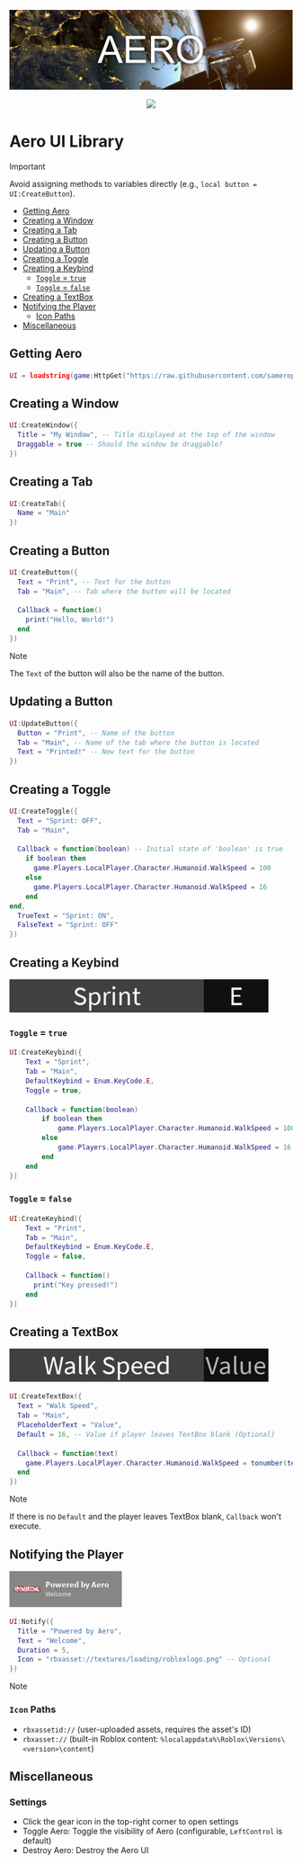 ![AeroBanner](https://github.com/samerop/Aero/blob/main/gallery/Banner.jpg?raw=true)
<div align="center"><img src="https://img.shields.io/badge/voltaikz-blue?style=flat&logo=discord&logoColor=%23ffffff&labelColor=%235865F2&color=%235865F2"/></div>

# Aero UI Library
> [!IMPORTANT]
> Avoid assigning methods to variables directly (e.g., `local button = UI:CreateButton`).
- [Getting Aero](#getting-aero)
- [Creating a Window](#creating-a-window)
- [Creating a Tab](#creating-a-tab)
- [Creating a Button](#creating-a-button)
- [Updating a Button](#updating-a-button)
- [Creating a Toggle](#creating-a-toggle)
- [Creating a Keybind](#creating-a-keybind)
  - [`Toggle` = `true`](#toggle--true)
  - [`Toggle` = `false`](#toggle--false) 
- [Creating a TextBox](#creating-a-textbox)
- [Notifying the Player](#notifying-the-player)
  - [Icon Paths](#icon-paths)
- [Miscellaneous](#miscellaneous)
## Getting Aero
```lua
UI = loadstring(game:HttpGet("https://raw.githubusercontent.com/samerop/Aero/main/source.lua"))()
```
## Creating a Window
```lua
UI:CreateWindow({
  Title = "My Window", -- Title displayed at the top of the window
  Draggable = true -- Should the window be draggable?
})
```
## Creating a Tab
```lua
UI:CreateTab({
  Name = "Main"
})
```
## Creating a Button
```lua
UI:CreateButton({
  Text = "Print", -- Text for the button
  Tab = "Main", -- Tab where the button will be located

  Callback = function()
    print("Hello, World!")
  end
})
```
> [!NOTE]
> The `Text` of the button will also be the name of the button.
## Updating a Button
```lua
UI:UpdateButton({
  Button = "Print", -- Name of the button
  Tab = "Main", -- Name of the tab where the button is located
  Text = "Printed!" -- New text for the button
})
```
## Creating a Toggle
```lua
UI:CreateToggle({
  Text = "Sprint: OFF",
  Tab = "Main",

  Callback = function(boolean) -- Initial state of 'boolean' is true
    if boolean then
      game.Players.LocalPlayer.Character.Humanoid.WalkSpeed = 100
    else
      game.Players.LocalPlayer.Character.Humanoid.WalkSpeed = 16
    end
end,
  TrueText = "Sprint: ON",
  FalseText = "Sprint: OFF"
})
```
## Creating a Keybind
![Keybind](https://github.com/samerop/Aero/blob/main/gallery/KeybindPreview.png?raw=true)
### `Toggle` = `true`
```lua
UI:CreateKeybind({
    Text = "Sprint",
    Tab = "Main",
    DefaultKeybind = Enum.KeyCode.E,
    Toggle = true,

    Callback = function(boolean)
        if boolean then
            game.Players.LocalPlayer.Character.Humanoid.WalkSpeed = 100
        else
            game.Players.LocalPlayer.Character.Humanoid.WalkSpeed = 16
        end
    end
})
```
### `Toggle` = `false`
```lua
UI:CreateKeybind({
    Text = "Print",
    Tab = "Main",
    DefaultKeybind = Enum.KeyCode.E,
    Toggle = false,

    Callback = function()
      print("Key pressed!")
    end
})
```
## Creating a TextBox
![TextBox](https://github.com/samerop/Aero/blob/main/gallery/TextBoxPreview.png?raw=true)
```lua
UI:CreateTextBox({
  Text = "Walk Speed",
  Tab = "Main",
  PlaceholderText = "Value",
  Default = 16, -- Value if player leaves TextBox blank (Optional)

  Callback = function(text)
    game.Players.LocalPlayer.Character.Humanoid.WalkSpeed = tonumber(text)
  end
})
```
> [!NOTE]
> If there is no `Default` and the player leaves TextBox blank, `Callback` won't execute.
## Notifying the Player
![Notification](https://github.com/samerop/Aero/blob/main/gallery/Notification.png?raw=true)
```lua
UI:Notify({
  Title = "Powered by Aero",
  Text = "Welcome",
  Duration = 5,
  Icon = "rbxasset://textures/loading/robloxlogo.png" -- Optional
})
```
> [!NOTE]
> ### `Icon` Paths
> - `rbxassetid://` (user-uploaded assets, requires the asset's ID)
> - `rbxasset://` (built-in Roblox content: `%localappdata%\Roblox\Versions\<version>\content`)
## Miscellaneous
### Settings
- Click the gear icon in the top-right corner to open settings
- Toggle Aero: Toggle the visibility of Aero (configurable, `LeftControl` is default)
- Destroy Aero: Destroy the Aero UI
